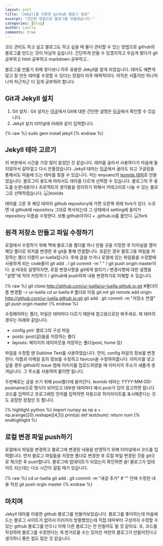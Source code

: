 ```yaml
---
layout: post
title: "Jekyll을 이용한 github 블로그 생성"
excerpt: "간단한 방법으로 블로그를 만들었습니다."
categories: [blog]
author: Luella
comments: true
---
```


코드 관리도 하고 싶고 블로그도 하고 싶을 때 둘다 관리할 수 있는 방법으로 github의 블로그를 만드는 것이 아닐까 싶습니다. 간단하게 만들 수 있겠지하고 우습게 봤다가 git 공부하고 html 공부하고 markdown 공부하고..

블로그를 만들기 위해 찾다보니 아주 유용한 Jekyll을 알게 되었습니다. 테마도 예쁜게 많고 잘 만든 테마를 수정할 수 있다는 장점이 아주 매력적이다. 아직은 서툴지만 하나하나씩 차근차근 더 깊게 공부하려 합니다.

## Git과 Jekyll 설치
1. Git 설치 : Git 설치는 [이곳](https://git-scm.com/)에서 Git에 대한 간단한 설명은 [이곳](https://backlog.com/git-tutorial/kr/)에서 확인할 수 있습니다.
2. Jekyll 설치
터미널에 아래와 같이 입력합니다.

{% raw %}
sudo gem install jekyll
{% endraw %}


## Jekyll 테마 고르기
이 부분에서 시간을 가장 많이 쏟았던 것 같습니다. 테마를 골라서 사용하다가 마음에 들지않아서 갈아엎고 다시 만들었습니다. Jekyll 테마는 [이곳](https://github.com/topics/jekyll-theme)에서 골라도 되고 구글링을 통해서도 마음에 드는 테마를 찾을 수 있습니다. 저는 enyuanz의 [leonids  테마](https://renyuanz.github.io/leonids)로 만들었습니다. 블로그이 용도에 따라서도 테마를 다르게 선택할 수 있습니다. 블로그의 주 용도를 논문내용이나 프로젝트의 생각들을 정리하기 위해서 카테고리로 나눌 수 있는 블로그로 선택하였습니다.
![leonids](https://user-images.githubusercontent.com/41414127/60319273-c9c5fb80-99b0-11e9-8147-2f2015564b94.png)

테마를 고른 후 해당 테마의 github repository에 가면 오른쪽 위에 fork가 있다. 누르면 내 github에 repository 그대로 복사되는데 그 상태에서 setting에 들어가 repository 이름을 수정한다. 보통 github아이디 + .github.io를 붙인다.
![fork](https://user-images.githubusercontent.com/41414127/60319616-f3335700-99b1-11e9-9f9c-0b3333dbb1ca.png)

## 원격 저장소 만들고 파일 수정하기
로컬에서 수정하기 위해 맥에 블로그용 폴더를 하나 만들 곳을 지정한 후 터미널을 열어 해당 폴더로 위치를 변경한 후 git을 통해 연결합니다. 조같은 경우 블로그용 파일을 저장하는 폴더 이름이 ur-luella입니다. 후에 글을 쓰거나 로컬에 있는 파일들을 수정할때 사용하게 되는 code들이 git add . / git commit -m " " / git push origin master이다. 순서대로 설명하자면, 로컬 변경사항을 git에게 알리기 / 변경사항에 대한 설명을 "설명"에 적어 커밋하기 / github에 push하여 내용 변경하기로 이해할 수 있습니다.

{% raw %}
git clone http://github.com/ur-luella/ur-luella.github.io.git #폴더이름 변경함 -> ur-luella
cd ur-luella # 폴더로 이동
git init 
git remote add origin http://github.com/ur-luella.github.io.git
git add .
git commit -m "저장소 연결"
git push orgin master
{% endraw %}

수정해야하는 폴더, 파일은 테마마다 다르기 때문에 참고용으로만 봐주세요. 제 테마의 경우는 아래와 같습니다.
* config.yml: 블로그의 구성 파일
* posts: post(글)들을 저장하는 폴더
* layouts: 페이지의 레이아웃을 저장하는 폴더(post, home 등)


파일을 수정할 땐 Sublime Text를 사용하였습니다. 먼저, config 파일의 정보를 변경한다. 이름과 이메일 등의 정보를 수정하고 favicon을 수정하여줍니다. 이미지를 넣고 싶을 경우 github의 issue 탭에 이미지를 업로드하였을 때 이미지의 주소가 새롭게 생겨납니다. 그 주소를 사용하여 붙이면 됩니다.

두번째로는 글을 쓰기 위해 post폴더에 들어간다. leonids 테마는 YYYY-MM-DD-postname으로 형식이 되어있고 대부분 테마마다 예시 post가 있어 참고하면 됩니다. 코드를 입력하고 프로그래밍 언어를 입력하면 자동으로 하이라이트를 표시해준다는 것도 굉장한 장점인 듯 합니다. 

{% highlight python %}
import numpy as np
a = np.arange(20).reshape([4,5])
print(a)
def test(num):
    return num
{% endhighlight %}


## 로컬 변경 파일 push하기
로컬에서 파일을 변경하고 블로그에 변경된 내용을 반영하기 위해 터미널에서 코드를 입력합니다. 먼저 블로그 파일들을 저장한 폴더로 변경한 후 로컬 파일 변경된 것을 git으로 체크한 후 push합니다. 블로그에 업데이트가 되었는지 확인하면 끝! 블로그가 업데이트 되는데는 다소 시간이 걸릴 때가 있습니다.

{% raw %}
cd ur-luella
git add .
git commit -m "새글 추가" # "" 안에 수정된 내용 작성
git push orgin master 
{% endraw %}


## 마치며
Jekyll 테마를 이용한 github 블로그를 만들어보았습니다. 블로그를 좋아하는데 마음에 드는 블로그 사이트가 없어서 이리저리 방황했었는데 직접 테마부터 구성까지 수정할 수 있는 github 블로그를 만드니 이제 다른 블로그는 안 만들어도 될 것 같아요. 또, 코드를 작성하여 블로그를 수정한다는 게 번거로울 수는 있지만 저만의 블로그가 만들어진다고 생각하니 좋은 점도 많은 것 같습니다. 


